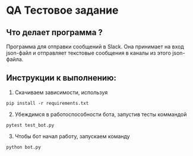 # QA Тестовое задание 

## Что делает программа ?
Программа для отправки сообщений в Slack. Она принимает на вход json-файл и отправляет текстовые сообщения в каналы из этого json-файла.

## Инструкции к выполнению:
1. Скачиваем зависимости, используя 
```shell 
pip install -r requirements.txt
```

2. Убеждимся в работоспособности бота, запустив тесты коммандой 
 ```shell 
pytest test_bot.py
```

3. Чтобы бот начал работу, запускаем команду 
 ```shell 
python bot.py
```


